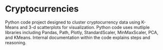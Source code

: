 # Cryptocurrencies

Python code project designed to cluster cryptocurrency data using K-Means and 3-d scatterplots for visualization.  Python code uses mutliple libraries including Pandas, Path, Plotly, StandardScaler, MinMaxScaler, PCA, and KMeans.  Internal documentation within the code explains steps and reasoning. 
